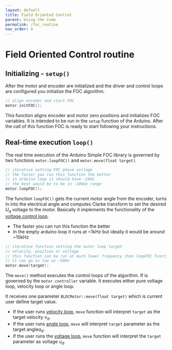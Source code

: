 ```yaml
---
layout: default
title: Field Oriented Control 
parent: Using the Code 
permalink: /foc_routine
nav_order: 4
---
```


# Field Oriented Control routine 
    
## Initializing - `setup()`
After the motor and encoder are initialized and the driver and control loops are configured you initialize the FOC algorithm. 
```cpp
// align encoder and start FOC
motor.initFOC();
```
This function aligns encoder and motor zero positions and initializes FOC variables. It is intended to be run in the `setup` function of the Arduino. After the call of this function FOC is ready to start following your instructions.

## Real-time execution `loop()`

The real time execution of the Arduino Simple FOC library is governed by two functions `motor.loopFOC()` and `motor.move(float target)`.
```cpp
// iterative setting FOC phase voltage
// the faster you run this function the better
// in arduino loop it should have ~1kHz
// the best would be to be in ~10kHz range
motor.loopFOC();
```
The function `loopFOC()` gets the current motor angle from the encoder, turns in into the electrical angle and computes Clarke transform to set the desired <i>U<sub>q</sub></i> voltage to the motor. Basically it implements the functionality of the [voltage control loop](/voltage_loop).
- The faster you can run this function the better 
- In the empty arduino loop it runs at ~1kHz but ideally it would be around ~10kHz


```cpp
// iterative function setting the outer loop target
// velocity, position or voltage
// this function can be run at much lower frequency than loopFOC function
// it can go as low as ~50Hz
motor.move(target);
```
The `move()` method executes the control loops of the algorithm. If is governed by the `motor.controller` variable. It executes either pure voltage loop, velocity loop or angle loop.

It receives one parameter `BLDCMotor::move(float target)` which is current user define target value.
- If the user runs [velocity loop](/velocity_loop), `move` function will interpret `target` as the target velocity <i>v<sub>d</sub></i>.
- If the user runs [angle loop](/angle_loop), `move` will interpret `target` parameter as the target angle<i>a<sub>d</sub></i>. 
- If the user runs the [voltage loop](/voltage_loop), `move` function will interpret the `target` parameter as voltage <i>u<sub>d</sub></i>.
